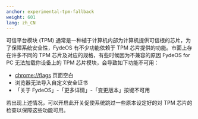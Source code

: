```yaml
---
anchor: experimental-tpm-fallback
weight: 601
lang: zh_CN
---
```

可信平台模块 (TPM) 通常是一种植于计算机内部为计算机提供可信根的芯片，为了保障系统安全性，FydeOS 有不少功能依赖于 TPM 芯片提供的功能。市面上存在许多不同的 TPM 芯片及对应的规格，有些时候因为不兼容的原因 FydeOS for PC 无法加载你设备上的 TPM 芯片模块，会导致如下功能不可用：

 - <chrome://flags> 页面空白
 - 浏览器无法导入自定义安全证书
 - 「关于 FydeOS」-「更多详情」-「变更版本」按键不可用

若出现上述情况，可以开启此开关促使系统跳过一些原本设定好的对 TPM 芯片的检查以保障这些功能可用。